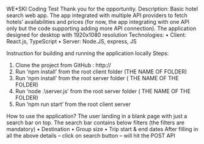 WE*SKI Coding Test
Thank you for the opportunity.
Description:
Basic hotel search web app. The app integrated with multiple API providers to fetch hotels’ availabilities and prices (for now, the app integrating with one API only but the code supporting adding more API connection).
The application designed for desktop with 1920x1080 resolution
Technologies:
•	Client: React.js, TypeScript
•	Server: Node.JS, express, JS

Instruction for building and running the application locally
Steps:
1.	Clone the project from GitHub : http://
2.	Run ‘npm install’ from the root client folder (THE NAME OF FOLDER)
3.	Run ‘npm install’ from the root server folder ( THE NAME OF THE FOLDER)
4.	Run ‘node .\server.js’ from the root server folder ( THE NAME OF THE FOLDER)
5.	Run ‘npm run start’ from the root client server

How to use the application?
The user landing in a blank page with just a search bar on top.
The search bar contains below filters (the filters are mandatory)
•	Destination
•	Group size
•	Trip start & end dates
After filling in all the above details – click on search button – will hit the POST API
